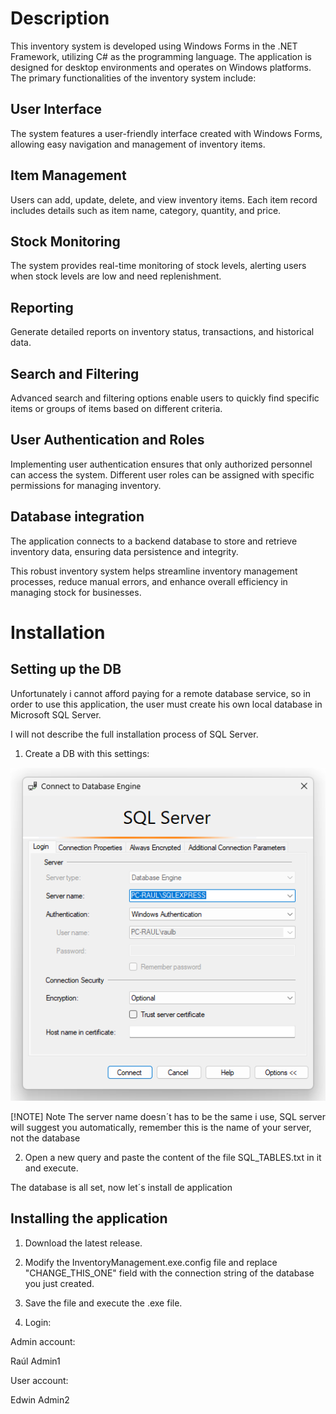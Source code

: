 # Description

This inventory system is developed using Windows Forms in the .NET Framework, utilizing C# as the programming language. The application is designed for desktop environments and operates on Windows platforms. The primary functionalities of the inventory system include:

## User Interface

The system features a user-friendly interface created with Windows Forms, allowing easy navigation and management of inventory items.

## Item Management

Users can add, update, delete, and view inventory items. Each item record includes details such as item name, category, quantity, and price.

## Stock Monitoring

The system provides real-time monitoring of stock levels, alerting users when stock levels are low and need replenishment.

## Reporting

Generate detailed reports on inventory status, transactions, and historical data.

## Search and Filtering

Advanced search and filtering options enable users to quickly find specific items or groups of items based on different criteria.

## User Authentication and Roles

Implementing user authentication ensures that only authorized personnel can access the system. Different user roles can be assigned with specific permissions for managing inventory.

## Database integration

The application connects to a backend database to store and retrieve inventory data, ensuring data persistence and integrity.

This robust inventory system helps streamline inventory management processes, reduce manual errors, and enhance overall efficiency in managing stock for businesses.

# Installation

## Setting up the DB

Unfortunately i cannot afford paying for a remote database service, so in order to use this application, the user must create his own local database in Microsoft SQL Server.

I will not describe the full installation process of SQL Server.

1. Create a DB with this settings:

![step1](README_Assets/step1.png)

[!NOTE] Note
The server name doesn´t has to be the same i use, SQL server will suggest you automatically, remember this is the name of your server, not the database

2. Open a new query and paste the content of the file SQL_TABLES.txt in it and execute.

The database is all set, now let´s install de application

## Installing the application

1. Download the latest release.

2. Modify the InventoryManagement.exe.config file and replace "CHANGE_THIS_ONE" field with the connection string of the database you just created.

3. Save the file and execute the .exe file.

4. Login:
   
Admin account:
   
Raúl 
Admin1

User account:

Edwin
Admin2

